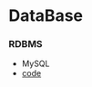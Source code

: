 # DataBase 
### RDBMS
+ MySQL
 + [code](https://github.com/jysaa5/Violet_Study_SQL/tree/master/MySQL)
